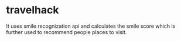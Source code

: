 # travelhack
It uses smile recognization api and calculates the smile score which is further used to recommend people places to visit.
